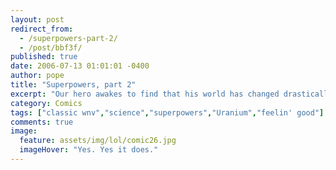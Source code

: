 ```yaml
---
layout: post
redirect_from: 
  - /superpowers-part-2/
  - /post/bbf3f/
published: true
date: 2006-07-13 01:01:01 -0400
author: pope
title: "Superpowers, part 2"
excerpt: "Our hero awakes to find that his world has changed drastically. Things that were once there are now replaced by a vast blue nothingness, interrupted only by the occasional puffy whi- oh. No, shit. That's just the sky. Someone help him up."
category: Comics
tags: ["classic wnv","science","superpowers","Uranium","feelin' good"]
comments: true 
image:
  feature: assets/img/lol/comic26.jpg
  imageHover: "Yes. Yes it does."
---
```


